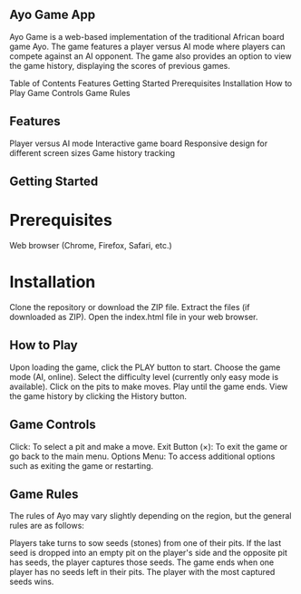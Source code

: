 ## Ayo Game App
Ayo Game is a web-based implementation of the traditional African board game Ayo. The game features a player versus AI mode where players can compete against an AI opponent. The game also provides an option to view the game history, displaying the scores of previous games.

Table of Contents
Features
Getting Started
Prerequisites
Installation
How to Play
Game Controls
Game Rules

## Features
Player versus AI mode
Interactive game board
Responsive design for different screen sizes
Game history tracking
## Getting Started
# Prerequisites
Web browser (Chrome, Firefox, Safari, etc.)
# Installation
Clone the repository or download the ZIP file.
Extract the files (if downloaded as ZIP).
Open the index.html file in your web browser.
## How to Play
Upon loading the game, click the PLAY button to start.
Choose the game mode (AI, online).
Select the difficulty level (currently only easy mode is available).
Click on the pits to make moves.
Play until the game ends.
View the game history by clicking the History button.
## Game Controls
Click: To select a pit and make a move.
Exit Button (×): To exit the game or go back to the main menu.
Options Menu: To access additional options such as exiting the game or restarting.
## Game Rules
The rules of Ayo may vary slightly depending on the region, but the general rules are as follows:

Players take turns to sow seeds (stones) from one of their pits.
If the last seed is dropped into an empty pit on the player's side and the opposite pit has seeds, the player captures those seeds.
The game ends when one player has no seeds left in their pits.
The player with the most captured seeds wins.
